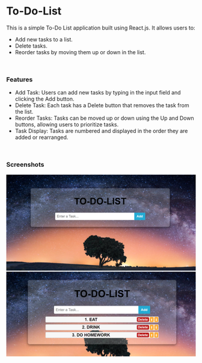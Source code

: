 # To-Do-List
This is a simple To-Do List application built using React.js. It allows users to:
- Add new tasks to a list.
- Delete tasks.
- Reorder tasks by moving them up or down in the list. 
<br>

### Features
- Add Task: Users can add new tasks by typing in the input field and clicking the Add button.
- Delete Task: Each task has a Delete button that removes the task from the list.
- Reorder Tasks: Tasks can be moved up or down using the Up and Down buttons, allowing users to prioritize tasks.
- Task Display: Tasks are numbered and displayed in the order they are added or rearranged.
<br>

### Screenshots

![alt text](screenshot/image.png)<br>
![alt text](screenshot/image-1.png)